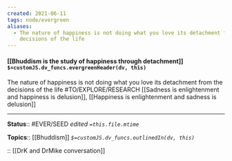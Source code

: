 ```yaml
---
created: 2021-06-11
tags: node/evergreen
aliases:
  - The nature of happiness is not doing what you love its detachment from the
    decisions of the life
---
```


#### [[Bhuddism is the study of happiness through detachment]] `$=customJS.dv_funcs.evergreenHeader(dv, this)`

The nature of happiness is not doing what you love its detachment from the decisions of the life
#TO/EXPLORE/RESEARCH 
[[Sadness is enlightenment and happiness is delusion]], [[Happiness is enlightenment and sadness is delusion]]

---

**Status**:: #EVER/SEED 
*edited `=this.file.mtime`*

**Topics**:: [[Bhuddism]]
*`$=customJS.dv_funcs.outlinedIn(dv, this)`*

:: [[DrK and DrMike conversation]]